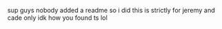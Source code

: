 sup guys nobody added a readme so i did this is strictly for jeremy and cade only idk how you found ts lol
